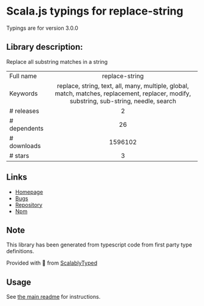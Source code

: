 
# Scala.js typings for replace-string

Typings are for version 3.0.0

## Library description:
Replace all substring matches in a string

|                    |                 |
| ------------------ | :-------------: |
| Full name          | replace-string |
| Keywords           | replace, string, text, all, many, multiple, global, match, matches, replacement, replacer, modify, substring, sub-string, needle, search |
| # releases         | 2 |
| # dependents       | 26 |
| # downloads        | 1596102 |
| # stars            | 3 |

## Links
- [Homepage](https://github.com/sindresorhus/replace-string#readme)
- [Bugs](https://github.com/sindresorhus/replace-string/issues)
- [Repository](https://github.com/sindresorhus/replace-string)
- [Npm](https://www.npmjs.com/package/replace-string)
    


## Note
This library has been generated from typescript code from first party type definitions.

Provided with :purple_heart: from [ScalablyTyped](https://github.com/oyvindberg/ScalablyTyped)

## Usage
See [the main readme](../../readme.md) for instructions.


